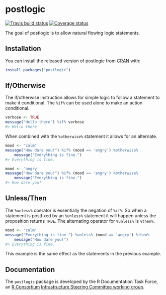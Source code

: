 
<!-- README.md is generated from README.Rmd. Please edit that file -->
postlogic
=========

[![Travis build status](https://travis-ci.org/RDocTaskForce/postlogic.svg?branch=master)](https://travis-ci.org/RDocTaskForce/postlogic) [![Coverage status](https://codecov.io/gh/RDocTaskForce/postlogic/branch/master/graph/badge.svg)](https://codecov.io/github/RDocTaskForce/postlogic?branch=master)

The goal of postlogic is to allow natural flowing logic statements.

Installation
------------

You can install the released version of postlogic from [CRAN](https://CRAN.R-project.org) with:

``` r
install.packages("postlogic")
```

If/Otherwise
------------

The if/otherwise instruction allows for simple logic to follow a statement to make it conditional. The `%if%` can be used alone to make an action conditional.

``` r
verbose <- TRUE 
message("Hello there") %if% verbose
#> Hello there
```

When combined with the `%otherwise%` statement it allows for an alternate.

``` r
mood <- "calm"
message("How dare you!") %if% (mood == 'angry') %otherwise% 
    message("Everything is fine.")
#> Everything is fine.

mood <- 'angry'
message("How dare you!") %if% (mood == 'angry') %otherwise% 
    message("Everything is fine.")
#> How dare you!
```

Unless/Then
-----------

The `%unless%` operator is essentially the negation of `%if%`. So when a statement is postfixed by an `%unless%` statement it will happen unless the proposition returns `TRUE`. The alternating operator for `%unless%` is `%then%`.

``` r
mood <- 'calm'
message("Everything is fine.") %unless% (mood == 'angry') %then% 
    message("How dare you!")
#> Everything is fine.
```

This example is the same effect as the statements in the previous example.

Documentation
-------------

The `postlogic` package is developed by the R Documentation Task Force, an [R Consortium](https://www.r-consortium.org) [Infrastructure Steering Committee working group](https://www.r-consortium.org/projects/isc-working-groups).
